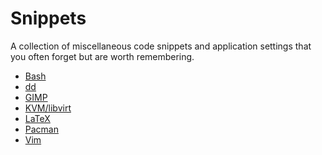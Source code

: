 # Snippets

A collection of miscellaneous code snippets and application settings that you
often forget but are worth remembering.

 * [Bash](bash.md)
 * [dd](dd.md)
 * [GIMP](gimp.md)
 * [KVM/libvirt](kvm.md)
 * [LaTeX](latex.md)
 * [Pacman](pacman.md)
 * [Vim](vim.md)
